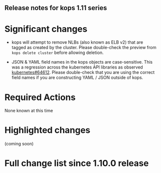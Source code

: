 ## Release notes for kops 1.11 series

# Significant changes

* kops will attempt to remove NLBs (also known as ELB v2) that are
  tagged as created by the cluster.  Please double-check the preview
  from `kops delete cluster` before allowing deletion.

* JSON & YAML field names in the kops objects are case-sensitive.
  This was a regression across the kubernetes API libraries as
  observed [kubernetes#64612](https://github.com/kubernetes/kubernetes/issues/64612).
  Please double-check that you are using the correct field names if
  you are constructing YAML / JSON outside of kops.


# Required Actions

None known at this time

# Highlighted changes

(coming soon)

# Full change list since 1.10.0 release

